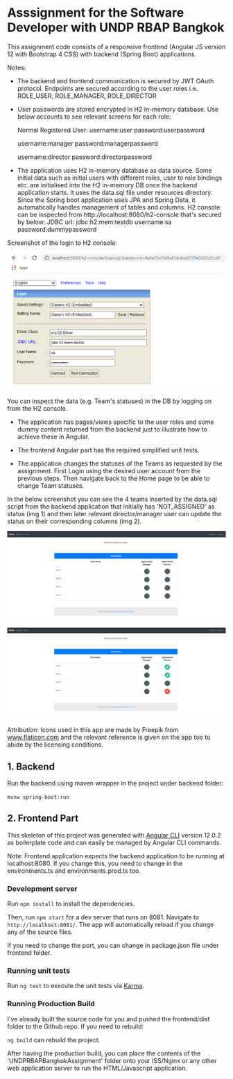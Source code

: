 # Asssignment for the Software Developer with UNDP RBAP Bangkok

This assignment code consists of a responsive frontend (Angular JS version 12 with Bootstrap 4 CSS) 
with backend (Spring Boot) applications.

Notes:
- The backend and frontend communication is secured by JWT OAuth protocol. Endpoints are secured according
to the user roles i.e. ROLE_USER, ROLE_MANAGER, ROLE_DIRECTOR
  
- User passwords are stored encrypted in H2 in-memory database. Use below accounts to see
relevant screens for each role:
  
    Normal Registered User:
    username:user
    password:userpassword
    
    username:manager
    password:managerpassword
    
    username:director
    password:directorpassword

- The application uses H2 in-memory database as data source.
Some initial data such as initial users with different roles, user to role bindings etc. are initialised
into the H2 in-memory DB once the backend application starts. It uses the data.sql file under resources
directory. Since the Spring boot application uses JPA and Spring Data, it automatically handles management
of tables and columns.
  H2 console can be inspected from http://localhost:8080/h2-console that's secured by below:
  JDBC url: jdbc:h2:mem:testdb
  username:sa
  password:dummypassword
  
Screenshot of the login to H2 console:

![H2 Console Login Screenshot](/h2_console.png?raw=true "H2 Console Login Screenshot")
  
You can inspect the data (e.g. Team's statuses) in the DB by logging on from the H2 console.

-  The application has pages/views specific to the user roles and some dummy content returned from the backend
just to illustrate how to achieve these in Angular.
   
- The frontend Angular part has the required simplified unit tests.

- The application changes the statuses of the Teams as requested by the assignment.
First Login using the desired user account from the previous steps. Then navigate back to the Home page
to be able to change Team statuses.
  
In the below screenshot you can see the 4 teams inserted by the data.sql script from the backend application
that initially has 'NOT_ASSIGNED' as status (img 1) and then later relevant director/manager user can update the
status on their corresponding columns (img 2).

![Initial Team Statuses - 1](/initial_team_statuses.png?raw=true "Initial Team Statuses - 1")

![Initial Team Statuses - 2](/team_statuses_after_update.png?raw=true "Initial Team Statuses - 2")

Attribution:
Icons used in this app are made by Freepik from www.flaticon.com and the relevant reference is given on the app too
to abide by the licensing conditions.

## 1. Backend

Run the backend using maven wrapper in the project under backend folder:

`mvnw spring-boot:run`

## 2. Frontend Part

This skeleton of this project was generated with [Angular CLI](https://github.com/angular/angular-cli) version 12.0.2
as boilerplate code and can easily be managed by Angular CLI commands.

Note: Frontend application expects the backend application to be running at localhost:8080. If you change
this, you need to change in the environments.ts and environments.prod.ts too.

### Development server

Run `npm install` to install the dependencies.

Then, run `npm start` for a dev server that runs on 8081.
Navigate to `http://localhost:8081/`.
The app will automatically reload if you change any of the source files.

If you need to change the port, you can change in package.json file under frontend folder.

### Running unit tests

Run `ng test` to execute the unit tests via [Karma](https://karma-runner.github.io).

### Running Production Build

I've already built the source code for you and pushed the frontend/dist folder to the Github repo.
If you need to rebuild:

`ng build` can rebuild the project.

After having the production build, you can place the contents of the 'UNDPRBAPBangkokAssignment' folder
onto your ISS/Nginx or any other web application server to run the HTML/Javascript application.
